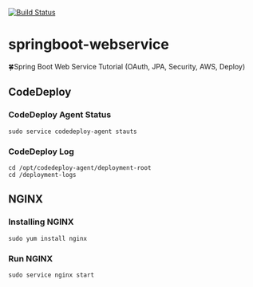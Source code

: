 [![Build Status](https://travis-ci.org/jayden-lee/springboot-webservice.svg?branch=master)](https://travis-ci.org/jayden-lee/springboot-webservice)
# springboot-webservice
🍀Spring Boot Web Service Tutorial (OAuth, JPA, Security, AWS, Deploy)

## CodeDeploy

### CodeDeploy Agent Status
```
sudo service codedeploy-agent stauts
```

### CodeDeploy Log
```
cd /opt/codedeploy-agent/deployment-root
cd /deployment-logs
```

## NGINX

### Installing NGINX
```
sudo yum install nginx
```

### Run NGINX
```
sudo service nginx start
```
